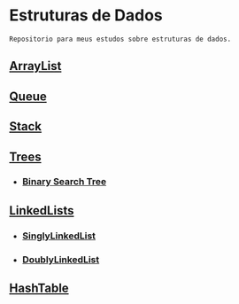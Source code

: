 # Estruturas de Dados

    Repositorio para meus estudos sobre estruturas de dados.

## [ArrayList](https://github.com/joaopaulosg21/estruturas-de-dados/tree/main/arraylist)

## [Queue](https://github.com/joaopaulosg21/estruturas-de-dados/tree/main/queue)

## [Stack](https://github.com/joaopaulosg21/estruturas-de-dados/tree/main/stack)

## [Trees](https://github.com/joaopaulosg21/estruturas-de-dados/tree/main/trees)

- ### [Binary Search Tree](https://github.com/joaopaulosg21/estruturas-de-dados/tree/main/trees/binarysearchtree) 

## [LinkedLists](https://github.com/joaopaulosg21/estruturas-de-dados/tree/main/linkedlists)
- ### [SinglyLinkedList](https://github.com/joaopaulosg21/estruturas-de-dados/tree/main/linkedlists/singlylinkedlist)
- ### [DoublyLinkedList](https://github.com/joaopaulosg21/estruturas-de-dados/tree/main/linkedlists/doublylinkedlist)

## [HashTable](https://github.com/joaopaulosg21/estruturas-de-dados/tree/main/hashtable)